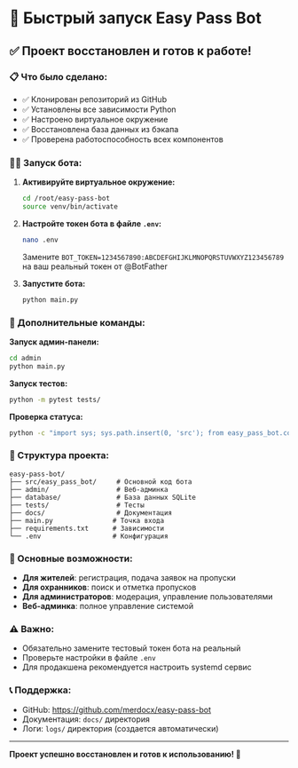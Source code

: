 # 🚀 Быстрый запуск Easy Pass Bot

## ✅ Проект восстановлен и готов к работе!

### 📋 Что было сделано:
- ✅ Клонирован репозиторий из GitHub
- ✅ Установлены все зависимости Python
- ✅ Настроено виртуальное окружение
- ✅ Восстановлена база данных из бэкапа
- ✅ Проверена работоспособность всех компонентов

### 🏃‍♂️ Запуск бота:

1. **Активируйте виртуальное окружение:**
   ```bash
   cd /root/easy-pass-bot
   source venv/bin/activate
   ```

2. **Настройте токен бота в файле `.env`:**
   ```bash
   nano .env
   ```
   Замените `BOT_TOKEN=1234567890:ABCDEFGHIJKLMNOPQRSTUVWXYZ123456789` на ваш реальный токен от @BotFather

3. **Запустите бота:**
   ```bash
   python main.py
   ```

### 🔧 Дополнительные команды:

**Запуск админ-панели:**
```bash
cd admin
python main.py
```

**Запуск тестов:**
```bash
python -m pytest tests/
```

**Проверка статуса:**
```bash
python -c "import sys; sys.path.insert(0, 'src'); from easy_pass_bot.core.service_config import get_service_status; print(get_service_status())"
```

### 📁 Структура проекта:
```
easy-pass-bot/
├── src/easy_pass_bot/     # Основной код бота
├── admin/                 # Веб-админка
├── database/              # База данных SQLite
├── tests/                 # Тесты
├── docs/                  # Документация
├── main.py               # Точка входа
├── requirements.txt      # Зависимости
└── .env                  # Конфигурация
```

### 🎯 Основные возможности:
- **Для жителей**: регистрация, подача заявок на пропуски
- **Для охранников**: поиск и отметка пропусков
- **Для администраторов**: модерация, управление пользователями
- **Веб-админка**: полное управление системой

### ⚠️ Важно:
- Обязательно замените тестовый токен бота на реальный
- Проверьте настройки в файле `.env`
- Для продакшена рекомендуется настроить systemd сервис

### 📞 Поддержка:
- GitHub: https://github.com/merdocx/easy-pass-bot
- Документация: `docs/` директория
- Логи: `logs/` директория (создается автоматически)

---
**Проект успешно восстановлен и готов к использованию! 🎉**



